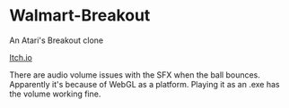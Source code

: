 # Walmart-Breakout

An Atari's Breakout clone

[Itch.io](https://duyp.itch.io/walmart-breakout)

There are audio volume issues with the SFX when the ball bounces. Apparently it's because of WebGL as a platform. Playing it as an .exe has the volume working fine.
